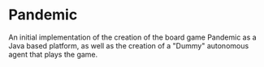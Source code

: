 # Pandemic
An initial implementation of the creation of the board game Pandemic as a Java based platform, as well as the creation of a "Dummy" autonomous agent that plays the game.
